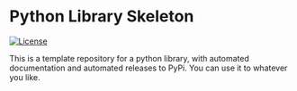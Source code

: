 # Python Library Skeleton

[![License](https://img.shields.io/pypi/l/boxify.svg)](https://raw.githubusercontent.com/LJstroemsdoerfer/pylib-skeleton/master/LICENSE)

This is a template repository for a python library, with automated documentation and automated releases to PyPi. You can use it to whatever you like.
